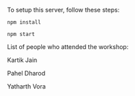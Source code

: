 To setup this server, follow these steps:

`npm install`

`npm start`

List of people who attended the workshop:

Kartik Jain

Pahel Dharod

Yatharth Vora
